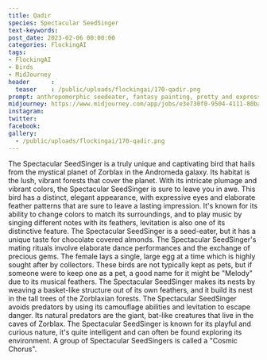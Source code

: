```yaml
---
title: Qadir
species: Spectacular SeedSinger
text-keywords: 
post_date: 2023-02-06 00:00:00
categories: FlockingAI
tags:
- FlockingAI
- Birds
- MidJourney 
header      :
  teaser    : /public/uploads/flockingai/170-qadir.png
prompt: anthropomorphic seedeater, fantasy painting, pretty and expressive eyes, vivid colors, BirdPunk, pastelpunk, elegant, mythical, ethereal, intricate, elaborate, hyperrealism, hyper detailed, strong expressiveness and emotionality, 8K, Ultra Realistic, high octane , on a white background
midjourney: https://www.midjourney.com/app/jobs/e3e730f0-9504-4111-80ba-70ca104abe2c
instagram: 
twitter: 
facebook: 
gallery: 
  - /public/uploads/flockingai/170-qadir.png
---
```


The Spectacular SeedSinger is a truly unique and captivating bird that hails from the mystical planet of Zorblax in the Andromeda galaxy. Its habitat is the lush, vibrant forests that cover the planet. With its intricate plumage and vibrant colors, the Spectacular SeedSinger is sure to leave you in awe. This bird has a distinct, elegant appearance, with expressive eyes and elaborate feather patterns that are sure to leave a lasting impression. It's known for its ability to change colors to match its surroundings, and to play music by singing different notes with its feathers, levitation is also one of its distinctive feature. The Spectacular SeedSinger is a seed-eater, but it has a unique taste for chocolate covered almonds. The Spectacular SeedSinger's mating rituals involve elaborate dance performances and the exchange of precious gems. The female lays a single, large egg at a time which is highly sought after by collectors. These birds are not typically kept as pets, but if someone were to keep one as a pet, a good name for it might be "Melody" due to its musical feathers. The Spectacular SeedSinger makes its nests by weaving a basket-like structure out of its own feathers, and it build its nest in the tall trees of the Zorblaxian forests. The Spectacular SeedSinger avoids predators by using its camouflage abilities and levitation to escape danger. Its natural predators are the giant, bat-like creatures that live in the caves of Zorblax. The Spectacular SeedSinger is known for its playful and curious nature, it's quite intelligent and can often be found exploring its environment. A group of Spectacular SeedSingers is called a "Cosmic Chorus".
